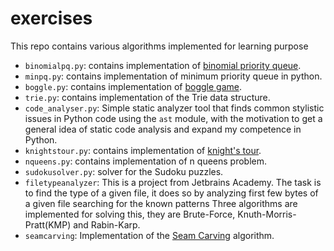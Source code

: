 # exercises

This repo contains various algorithms implemented for learning purpose

* ```binomialpq.py```: contains implementation of [binomial priority queue](https://web.stanford.edu/class/cs106x/res/handouts/25-Assignment-5-PQueue.pdf).
* ```minpq.py```: contains implementation of minimum priority queue in python.
* ```boggle.py```: contains implementation of [boggle game](https://en.wikipedia.org/wiki/Boggle).
* ```trie.py```: contains implementation of the Trie data structure.
* ```code_analyser.py```: Simple static analyzer tool that finds common stylistic issues in Python code using the ```ast``` module, with the motivation to get a general idea of static code analysis and expand my competence in Python.
* ```knightstour.py```: contains implementation of [knight's tour](https://en.wikipedia.org/wiki/Knight's_tour).
* ```nqueens.py```: contains implementation of n queens problem.
* ```sudokusolver.py```: solver for the Sudoku puzzles.
* ```filetypeanalyzer```: This is a project from Jetbrains Academy. The task is to find the type of a given file, it does so by analyzing first few bytes of a given file searching for the known patterns Three algorithms are implemented for solving this, they are Brute-Force, Knuth-Morris-Pratt(KMP) and Rabin-Karp.
* ```seamcarving```: Implementation of the [Seam Carving](https://andrewdcampbell.github.io/seam-carving) algorithm.
